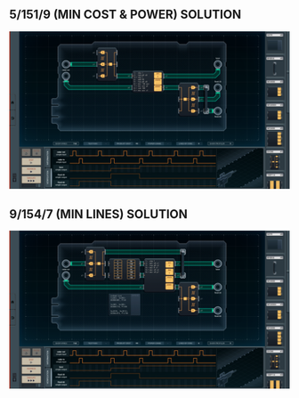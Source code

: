 5/151/9 (MIN COST & POWER) SOLUTION
---------------------------

![screenshot0](https://github.com/shiawasenahikari/Shenzhen-IO-Solutions/blob/master/015-carbine-target-illuminator/screenshot0.png)

9/154/7 (MIN LINES) SOLUTION
------------------------------------

![screenshot1](https://github.com/shiawasenahikari/Shenzhen-IO-Solutions/blob/master/015-carbine-target-illuminator/screenshot1.png)
